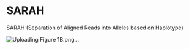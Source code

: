 # SARAH
SARAH (Separation of Aligned Reads into Alleles based on Haplotype)

![Uploading Figure 1B.png…]()
